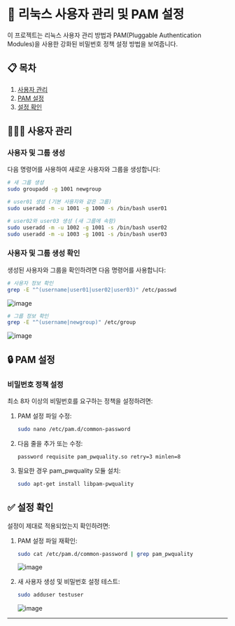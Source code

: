 # 🐧 리눅스 사용자 관리 및 PAM 설정

이 프로젝트는 리눅스 사용자 관리 방법과 PAM(Pluggable Authentication Modules)을 사용한 강화된 비밀번호 정책 설정 방법을 보여줍니다.

## 📋 목차

1. [사용자 관리](#사용자-관리)
2. [PAM 설정](#pam-설정)
3. [설정 확인](#설정-확인)

## :family_man_woman_boy: 사용자 관리

### 사용자 및 그룹 생성

다음 명령어를 사용하여 새로운 사용자와 그룹을 생성합니다:

```bash
# 새 그룹 생성
sudo groupadd -g 1001 newgroup

# user01 생성 (기본 사용자와 같은 그룹)
sudo useradd -m -u 1001 -g 1000 -s /bin/bash user01

# user02와 user03 생성 (새 그룹에 속함)
sudo useradd -m -u 1002 -g 1001 -s /bin/bash user02
sudo useradd -m -u 1003 -g 1001 -s /bin/bash user03
```

### 사용자 및 그룹 생성 확인

생성된 사용자와 그룹을 확인하려면 다음 명령어를 사용합니다:

```bash
# 사용자 정보 확인
grep -E "^(username|user01|user02|user03)" /etc/passwd
```
![image](https://github.com/user-attachments/assets/a89adaad-ce14-4f63-87cd-c56b4be9987c)

```bash
# 그룹 정보 확인
grep -E "^(username|newgroup)" /etc/group
```
![image](https://github.com/user-attachments/assets/78686078-db02-4144-8883-fcc035094ac3)

## 🔒 PAM 설정

### 비밀번호 정책 설정

최소 8자 이상의 비밀번호를 요구하는 정책을 설정하려면:

1. PAM 설정 파일 수정:
   ```bash
   sudo nano /etc/pam.d/common-password
   ```

2. 다음 줄을 추가 또는 수정:
   ```
   password requisite pam_pwquality.so retry=3 minlen=8
   ```

3. 필요한 경우 pam_pwquality 모듈 설치:
   ```bash
   sudo apt-get install libpam-pwquality
   ```

## ✅ 설정 확인

설정이 제대로 적용되었는지 확인하려면:

1. PAM 설정 파일 재확인:
   ```bash
   sudo cat /etc/pam.d/common-password | grep pam_pwquality
   ```
   ![image](https://github.com/user-attachments/assets/d8e515b7-ef0f-4e41-abcb-1f77fe52b87d)


2. 새 사용자 생성 및 비밀번호 설정 테스트:
   ```bash
   sudo adduser testuser
   ```
   ![image](https://github.com/user-attachments/assets/dca5695b-9d65-4deb-847d-9c3587670676)

---
